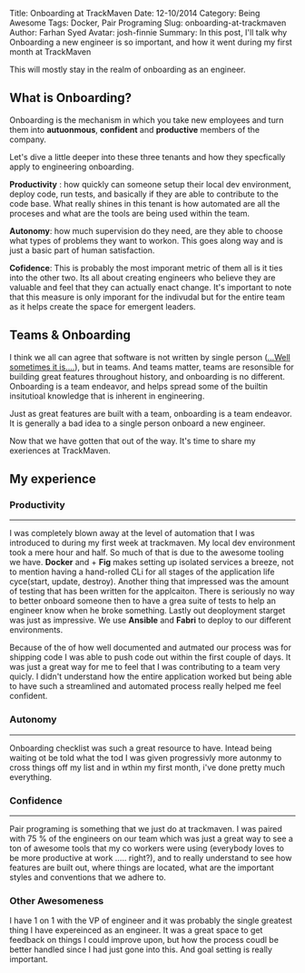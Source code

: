 Title: Onboarding at TrackMaven
Date: 12-10/2014
Category: Being Awesome
Tags: Docker, Pair Programing
Slug: onboarding-at-trackmaven
Author: Farhan Syed
Avatar: josh-finnie
Summary: In this post, I'll talk why Onboarding a new engineer is so important, and how it went during my first month at TrackMaven


This will mostly stay in the realm of onboarding as an engineer.



## What is Onboarding?

Onboarding is the mechanism in which you take new employees and turn them into **autuonmous**, **confident** and **productive** members of the company. 

Let's dive a little deeper into these three tenants and how they specfically apply to engineering onboarding.

**Productivity** : how quickly can someone setup their local dev environment, deploy code, run tests, and basically if they are able to contribute to the code base. What really shines in this tenant is how automated are all the proceses and what are the tools are being used within the team.

**Autonomy**: how much supervision do they need, are they able to choose what types of problems they want to workon. This goes along way and is just a basic part of human satisfaction.

**Cofidence**: This is probably the most imporant metric of them all is it ties into the other two. Its all about creating engineers who believe they are valuable and feel that they can actually enact change. It's important to note that this measure is only imporant for the indivudal but for the entire team as it helps create the space for emergent leaders.



## Teams & Onboarding

I think we all can agree that software is not written by single person ([...Well sometimes it is....](http://motherboard.vice.com/read/gods-lonely-programmer)), but in teams. And teams matter, teams are resonsible for building great features throughout history, and onboarding is no different. Onboarding is a team endeavor, and helps spread some of the builtin insitutioal knowledge that is inherent in engineering.



Just as great features are built with a team, onboarding is a team endeavor. It is generally a bad idea to a single person onboard a new engineer. 
 



Now that we have gotten that out of the way. It's time to share my exeriences at TrackMaven.

## My experience



### Productivity
----
I was completely blown away at the level of automation that I was introduced to during my first week at trackmaven. My local dev environment took a mere hour and half. So much of that is due to the awesome tooling we have. **Docker** and + **Fig** makes setting up isolated services a breeze, not to mention having a hand-rolled CLi for all stages of the application life cyce(start, update, destroy). Another thing that impressed was the amount of testing that has been written for the applcaiton. There is seriously no way to better onboard someone then to have a grea suite of tests to help an engineer know when he broke something. Lastly out deoployment starget was just as impressive. We use **Ansible** and **Fabri** to deploy to our different environments.

Because of the of how well documented and autmated our process was for shipping code I was able to push code out within the first couple of days. It was just a great way for me to feel that I was contributing to a team very quicly. I didn't understand how the entire application worked but being able to have such a streamlined and automated process really helped me feel confident.


### Autonomy
---

Onboarding checklist was such a great resource to have. Intead being waiting ot be told what the tod I was given progressivly more autonmy to cross things off my list and in wthin my first month, i've done pretty much everything. 



### Confidence
---
Pair programing is something that we just do at trackmaven. I was paired with 75 % of the engineers on our team which was just a great way to see a ton of awesome tools that my co workers were using (everybody loves to be more productive at work ..... right?), and to really understand to see how features are built out, where things are located, what are the important styles and conventions that we adhere to.



### Other Awesomeness

I have 1 on 1 with the VP of engineer and it was probably the single greatest thing I have expereinced as an engineer. It was a great space to get feedback on things I could improve upon, but how the process coudl be better handled since I had just gone into this. And goal setting is really important.



















